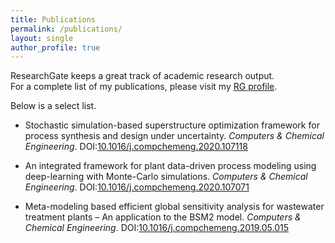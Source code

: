 ```yaml
---
title: Publications 
permalink: /publications/
layout: single
author_profile: true
---
```


ResearchGate keeps a great track of academic research output.\
For a complete list of my publications, please visit my [RG profile](https://www.researchgate.net/profile/Resul-Al/research).

Below is a select list.

- Stochastic simulation-based superstructure optimization framework for process synthesis and design under uncertainty. _Computers & Chemical Engineering_. DOI:[10.1016/j.compchemeng.2020.107118](https://doi.org/10.1016/j.compchemeng.2020.107118)

- An integrated framework for plant data-driven process modeling using deep-learning with Monte-Carlo simulations. _Computers & Chemical Engineering_. DOI:[10.1016/j.compchemeng.2020.107071](https://doi.org/10.1016/j.compchemeng.2020.107071)

- Meta-modeling based efficient global sensitivity analysis for wastewater treatment plants – An application to the BSM2 model. _Computers & Chemical Engineering_. DOI:[10.1016/j.compchemeng.2019.05.015](https://doi.org/10.1016/j.compchemeng.2019.05.015)